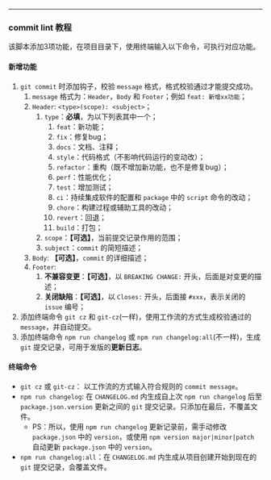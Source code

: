 ---

### commit lint 教程

该脚本添加3项功能，在项目目录下，使用终端输入以下命令，可执行对应功能。

#### 新增功能

1. `git commit` 时添加钩子，校验 `message` 格式，格式校验通过才能提交成功。
   1. `message` 格式为：`Header`，`Body` 和 `Footer`；例如 `feat: 新增xx功能`；
   2. `Header`: `<type>(scope): <subject>`；
      1. `type`：**必填**，为以下列表其中一个；
         1. `feat`：新功能；
         2. `fix`：修复bug；
         3. `docs`：文档、注释；
         4. `style`：代码格式（不影响代码运行的变动改）；
         5. `refactor`：重构（既不增加新功能，也不是修复bug）；
         6. `perf`：性能优化；
         7. `test`：增加测试；
         8. `ci`：持续集成软件的配置和 `package` 中的 `script` 命令的改动；
         9. `chore`：构建过程或辅助工具的改动；
         10. `revert`：回退；
         11. `build`：打包；
      2. `scope`：**【可选】**，当前提交记录作用的范围；
      3. `subject`：`commit` 的简短描述；
   3. `Body`: **【可选】**，`commit` 的详细描述；
   4. `Footer`:
      1. **不兼容变更**：**【可选】**，以 `BREAKING CHANGE:` 开头，后面是对变更的描述；
      2. **关闭缺陷**：**【可选】**，以 `Closes:` 开头，后面接 `#xxx`，表示关闭的 `issue` 编号；
2. 添加终端命令 `git cz` 和 `git-cz`(一样)，使用工作流的方式生成校验通过的 `message`，并自动提交。
3. 添加终端命令 `npm run changelog` 或 `npm run changelog:all`(不一样)，生成 `git` 提交记录，可用于发版的**更新日志**。

#### 终端命令

- `git cz` 或 `git-cz`： 以工作流的方式输入符合规则的 `commit message`。
- `npm run changelog`:  在 `CHANGELOG.md` 内生成自上次 `npm run changelog` 后至 `package.json.version` 更新之间的 `git` 提交记录。只添加在最后，不覆盖文件。
  - PS：所以，使用 `npm run changelog` 更新记录前，需手动修改 `package.json` 中的 `version`，或使用 `npm version major|minor|patch` 自动更新 `package.json` 中的 `version`。
- `npm run changelog:all`：在 `CHANGELOG.md` 内生成从项目创建开始到现在的 `git` 提交记录，会覆盖文件。

